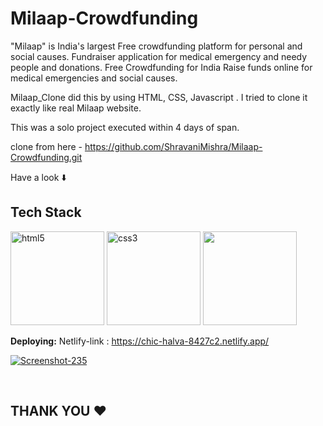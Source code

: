 # Milaap-Crowdfunding
"Milaap" is India's largest Free crowdfunding platform for personal and social causes.
 Fundraiser application for medical emergency and needy people and donations. 
 Free Crowdfunding for India Raise funds online for medical emergencies and social causes.

 
 Milaap_Clone did this by using HTML, CSS, Javascript . I tried to clone it exactly like real Milaap website.


This was a solo project executed within 4 days of span.


clone from here - https://github.com/ShravaniMishra/Milaap-Crowdfunding.git

Have a look ⬇️



## Tech Stack
<p float="left">
  <img src="https://encrypted-tbn0.gstatic.com/images?q=tbn:ANd9GcRZHlbnVivQlV23CfTzZMItg4LJkjT2TBl0Uw&usqp=CAU" alt="html5" height="150"/>
  <img src="https://encrypted-tbn0.gstatic.com/images?q=tbn:ANd9GcS0LAimh7HEcDu0N8uhkCXiAE-BEaLTHlHG4A&usqp=CAU" alt="css3" height="150"/> 
  <img src="https://encrypted-tbn0.gstatic.com/images?q=tbn:ANd9GcRB0_ijMX_4xf0rGse2D334wtm-LcqQ_lrsFQ&usqp=CAU"  height="150"/>
</p>

**Deploying:** Netlify-link : https://chic-halva-8427c2.netlify.app/
<br>

<a href="https://ibb.co/j3Jh0Ps"><img src="https://i.ibb.co/qmJBq3V/Screenshot-235.png" alt="Screenshot-235" border="0"></a><br />
<br>

<img src="/images/img2.png" alt="">

<br>
<img src="/images/img3.png" alt="">

<br>
<img src="/images/img4.png" alt="">

<br>
<img src="/images/img5.png" alt="">

<br>
<img src="/images/img6.png" alt="">

## THANK YOU ❤️
